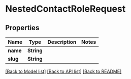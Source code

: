 # NestedContactRoleRequest

## Properties

Name | Type | Description | Notes
------------ | ------------- | ------------- | -------------
**name** | **String** |  | 
**slug** | **String** |  | 

[[Back to Model list]](../README.md#documentation-for-models) [[Back to API list]](../README.md#documentation-for-api-endpoints) [[Back to README]](../README.md)


